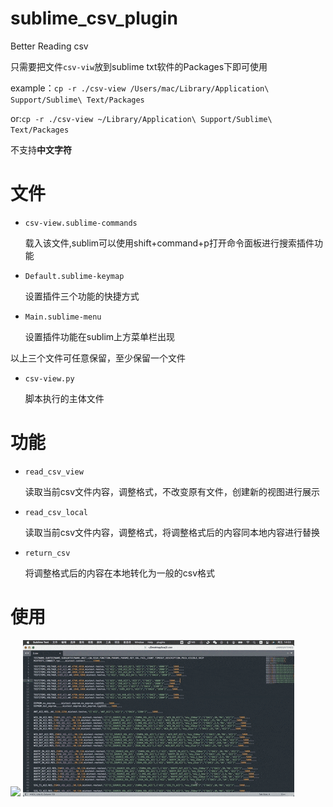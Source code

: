 # sublime_csv_plugin
Better Reading csv


只需要把文件`csv-viw`放到sublime txt软件的Packages下即可使用

example：`cp -r ./csv-view /Users/mac/Library/Application\ Support/Sublime\ Text/Packages `

or:`cp -r ./csv-view ~/Library/Application\ Support/Sublime\ Text/Packages `

不支持**中文字符**

# 文件

* `csv-view.sublime-commands`

  载入该文件,sublim可以使用shift+command+p打开命令面板进行搜索插件功能

* `Default.sublime-keymap`

  设置插件三个功能的快捷方式

* `Main.sublime-menu`

  设置插件功能在sublim上方菜单栏出现

以上三个文件可任意保留，至少保留一个文件

* `csv-view.py`

  脚本执行的主体文件

# 功能

* `read_csv_view`

  读取当前csv文件内容，调整格式，不改变原有文件，创建新的视图进行展示

* `read_csv_local`

  读取当前csv文件内容，调整格式，将调整格式后的内容同本地内容进行替换

* `return_csv`

  将调整格式后的内容在本地转化为一般的csv格式

# 使用

![](./csv-view/tme/1.gif)
![](./csv-view/tme/2.gif)

